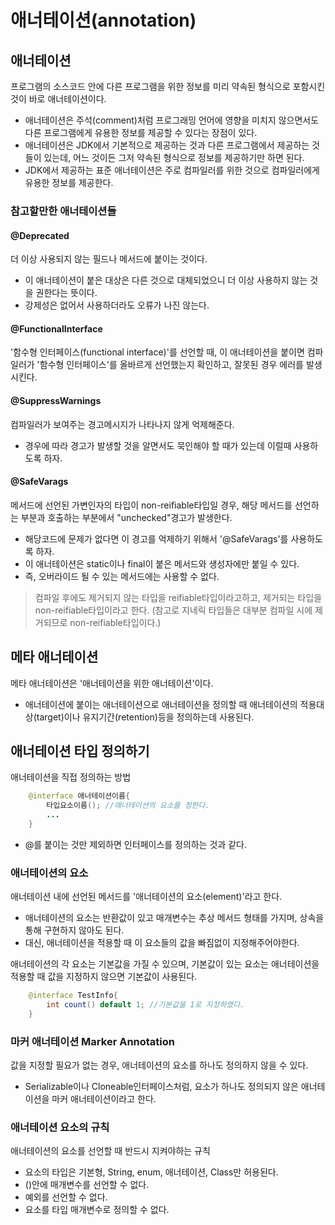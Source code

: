 # 애너테이션(annotation)

## 애너테이션
프로그램의 소스코드 안에 다른 프로그램을 위한 정보를 미리 약속된 형식으로 포함시킨 것이 바로 애너테이션이다.
- 애너테이션은 주석(comment)처럼 프로그래밍 언어에 영향을 미치지 않으면서도 다른 프로그램에게 유용한 정보를 제공할 수 있다는 장점이 있다.
- 애너테이션은 JDK에서 기본적으로 제공하는 것과 다른 프로그램에서 제공하는 것들이 있는데, 어느 것이든 그저 약속된 형식으로 정보를 제공하기만 하면 된다.
- JDK에서 제공하는 표준 애너테이션은 주로 컴파일러를 위한 것으로 컴파일러에게 유용한 정보를 제공한다.

### 참고할만한 애너테이션들

#### **@Deprecated**
더 이상 사용되지 않는 필드나 메서드에 붙이는 것이다.
- 이 애너테이션이 붙은 대상은 다른 것으로 대체되었으니 더 이상 사용하지 않는 것을 권한다는 뜻이다.
- 강제성은 없어서 사용하더라도 오류가 나진 않는다. 

#### **@FunctionalInterface**
'함수형 인터페이스(functional interface)'를 선언할 때, 이 애너테이션을 붙이면 컴파일러가 '함수형 인터페이스'를 올바르게 선언했는지 확인하고, 잘못된 경우 에러를 발생시킨다.

#### **@SuppressWarnings**
컴파일러가 보여주는 경고메시지가 나타나지 않게 억제해준다.
- 경우에 따라 경고가 발생할 것을 알면서도 묵인해야 할 때가 있는데 이럴때 사용하도록 하자.

#### **@SafeVarags**
메서드에 선언된 가변인자의 타입이 non-reifiable타입일 경우, 해당 메서드를 선언하는 부분과 호출하는 부분에서 "unchecked"경고가 발생한다.
- 해당코드에 문제가 없다면 이 경고를 억제하기 위해서 '@SafeVarags'를 사용하도록 하자.
- 이 애너테이션은 static이나 final이 붙은 메서드와 생성자에만 붙일 수 있다.
- 즉, 오버라이드 될 수 있는 메서드에는 사용할 수 없다.
> 컴파일 후에도 제거되지 않는 타입을 reifiable타입이라고하고, 제거되는 타입을 non-reifiable타입이라고 한다.
(참고로 지네릭 타입들은 대부분 컴파일 시에 제거되므로 non-reifiable타입이다.)

## 메타 애너테이션
메타 애너테이션은 '애너테이션을 위한 애너테이션'이다.
- 애너테이션에 붙이는 애너테이션으로 애너테이션을 정의할 때 애너테이션의 적용대상(target)이나 유지기간(retention)등을 정의하는데 사용된다.

## 애너테이션 타입 정의하기
애너테이션을 직접 정의하는 방법
```java
    @interface 애너테이션이름{
        타입요소이름(); //애너테이션의 요소를 정한다.
        ...
    }
```
- @를 붙이는 것만 제외하면 인터페이스를 정의하는 것과 같다.

### **애너테이션의 요소**
애너테이션 내에 선언된 메서드를 '애너테이션의 요소(element)'라고 한다.
- 애너테이션의 요소는 반환값이 있고 매개변수는 추상 메서드 형태를 가지며, 상속을 통해 구현하지 않아도 된다.
- 대신, 애너테이션을 적용할 때 이 요소들의 값을 빠짐없이 지정해주어야한다.

애너테이션의 각 요소는 기본값을 가질 수 있으며, 기본값이 있는 요소는 애너테이션을 적용할 때 값을 지정하지 않으면 기본값이 사용된다.
```java
    @interface TestInfo{
        int count() default 1; //기본값을 1로 지정하였다.
    }
```

### **마커 애너테이션 Marker Annotation**
값을 지정할 필요가 없는 경우, 애너테이션의 요소를 하나도 정의하지 않을 수 있다.
- Serializable이나 Cloneable인터페이스처럼, 요소가 하나도 정의되지 않은 애너테이션을 마커 애너테이션이라고 한다.

### **애너테이션 요소의 규칙**
애너테이션의 요소를 선언할 때 반드시 지켜야하는 규칙
- 요소의 타입은 기본형, String, enum, 애너테이션, Class만 허용된다.
- ()안에 매개변수를 선언할 수 없다.
- 예외를 선언할 수 없다.
- 요소를 타입 매개변수로 정의할 수 없다.